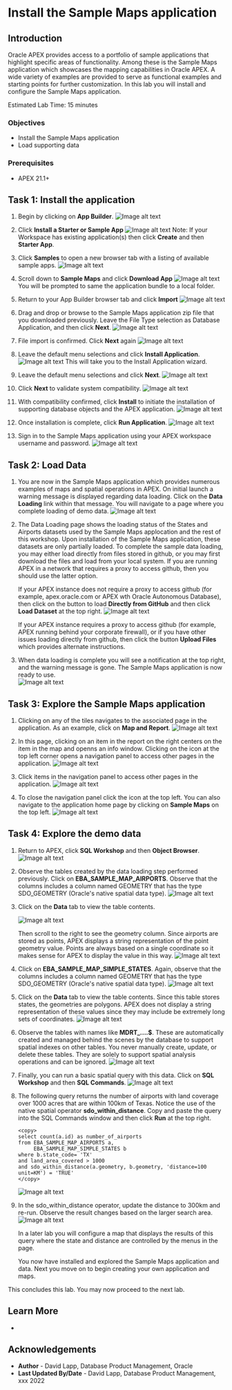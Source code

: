 # Install the Sample Maps application


## Introduction

Oracle APEX provides access to a portfolio of sample applications that highlight specific areas of functionality. Among these is the Sample Maps application which showcases the mapping capabilities in Oracle APEX. A wide variety of examples are provided to serve as functional examples and starting points for further customization. In this lab you will install and configure the Sample Maps application. 

Estimated Lab Time: 15 minutes

### Objectives

* Install the Sample Maps application
* Load supporting data

### Prerequisites

* APEX 21.1+


## Task 1: Install the application

1. Begin by clicking on **App Builder**.
![Image alt text](images/install-sample-maps-00.png)

2. Click **Install a Starter or Sample App**
![Image alt text](images/install-sample-maps-01.png)
Note: If your Workspace has existing application(s) then click **Create** and then **Starter App**.

3. Click **Samples** to open a new browser tab with a listing of available sample apps.
![Image alt text](images/install-sample-maps-02.png)

4. Scroll down to **Sample Maps** and click **Download App**
![Image alt text](images/install-sample-maps-03.png)
You will be prompted to same the application bundle to a local folder. 

5. Return to your App Builder browser tab and click **Import**
![Image alt text](images/install-sample-maps-04.png)

6. Drag and drop or browse to the Sample Maps application zip file that you downloaded previously.  Leave the File Type selection as Database Application, and then click **Next**.
![Image alt text](images/install-sample-maps-05.png)

7. File import is confirmed. Click **Next** again
![Image alt text](images/install-sample-maps-06.png)

8. Leave the default menu selections and click **Install Application**.
![Image alt text](images/install-sample-maps-07.png)
This will take you to the Install Application wizard.

9. Leave the default menu selections and click **Next**. 
![Image alt text](images/install-sample-maps-08.png)

10.  Click **Next** to validate system compatibility. 
![Image alt text](images/install-sample-maps-09.png)

11.  With compatibility confirmed, click **Install** to initiate the installation of supporting database objects and the APEX application. 
![Image alt text](images/install-sample-maps-10.png)

12.  Once installation is complete, click **Run Application**. 
![Image alt text](images/install-sample-maps-11.png)

13.  Sign in to the Sample Maps application using your APEX workspace username and password.
![Image alt text](images/install-sample-maps-12.png)

## Task 2: Load Data

1. You are now in the Sample Maps application which provides numerous examples of maps and spatial operations in APEX. On initial launch a warning message is displayed regarding data loading. Click on the **Data Loading** link within that message. You will navigate to a page where you complete loading of demo data.
![Image alt text](images/install-sample-maps-13.png)

2. The Data Loading page shows the loading status of the States and Airports datasets used by the Sample Maps applocation and the rest of this workshop. Upon installation of the Sample Maps application, these datasets are only partially loaded. To complete the sample data loading, you may either load directly from files stored in github, or you may first download the files and load from your local system. If you are running APEX in a network that requires a proxy to access github, then you should use the latter option.
   
   If your APEX instance does not require a proxy to access github (for example, apex.oracle.com or APEX wth Oracle Autonomous Database), then click on the button to load **Directly from GitHub** and then click **Load Dataset** at the top right.
![Image alt text](images/install-sample-maps-14.png)

   If your APEX instance requires a proxy to access github (for example, APEX running behind your corporate firewall), or if you have other issues loading directly from github, then click the button **Upload Files** which provides alternate instructions.

1.  When data loading is complete you will see a notification at the top right, and the warning message is gone. The Sample Maps application is now ready to use.  
![Image alt text](images/install-sample-maps-15.png)


## Task 3: Explore the Sample Maps application

1. Clicking on any of the tiles navigates to the associated page in the application. As an example, click on **Map and Report**.
   ![Image alt text](images/install-sample-maps-16.png)

2. In this page, clicking on an item in the report on the right centers on the item in the map and openns an info window. Clicking on the icon at the top left corner opens a navigation panel to access other pages in the application. 
   ![Image alt text](images/install-sample-maps-17.png)

3. Click items in the navigation panel to access other pages in the application. 
   ![Image alt text](images/install-sample-maps-18.png)


4. To close the navigation panel click the icon at the top left. You can also navigate to the application home page by clicking on **Sample Maps** on the top left.
   ![Image alt text](images/install-sample-maps-19.png)


## Task 4: Explore the demo data

1. Return to APEX, click **SQL Workshop** and then **Object Browser**.
   ![Image alt text](images/install-sample-maps-20.png)

2. Observe the tables created by the data loading step performed previously. Click on **EBA\_SAMPLE\_MAP\_AIRPORTS**. Observe that the columns includes a column named GEOMETRY that has the type SDO\_GEOMETRY (Oracle's native spatial data type).
   ![Image alt text](images/install-sample-maps-21.png)

3.  Click on the **Data** tab to view the table contents. 
   
       ![Image alt text](images/install-sample-maps-22.png)

       Then scroll to the right to see the geometry column. Since airports are stored as points, APEX displays a string representation of the point geometry value. Points are always based on a single coordinate so it makes sense for APEX to display the value in this way. 
       ![Image alt text](images/install-sample-maps-23.png)

4. Click on **EBA\_SAMPLE\_MAP\_SIMPLE_STATES**. Again, observe that the columns includes a column named GEOMETRY that has the type SDO\_GEOMETRY (Oracle's native spatial data type).
   ![Image alt text](images/install-sample-maps-24.png)

5. Click on the **Data** tab to view the table contents. Since this table stores states, the geometries are polygons. APEX does not display a string representation of these values since they may include be extremely long sets of coordinates.
   ![Image alt text](images/install-sample-maps-25.png)

6. Observe the tables with names like **MDRT_....$**. These are automatically created and managed behind the scenes by the database to support spatial indexes on other tables. You never manually create, update, or delete these tables. They are solely to support spatial analysis operations and can be ignored.
   ![Image alt text](images/install-sample-maps-26.png)

6. Finally, you can run a basic spatial query with this data.  Click on **SQL Workshop** and then  **SQL Commands**.
  ![Image alt text](images/install-sample-maps-27.png)

7. The following query returns the number of airports with land coverage over 1000 acres that are within 100km of Texas. Notice the use of the native spatial operator **sdo\_within\_distance**.  Copy and paste the query into the SQL Commands window and then click **Run** at the top right.

      ```
      <copy>
      select count(a.id) as number_of_airports
      from EBA_SAMPLE_MAP_AIRPORTS a, 
           EBA_SAMPLE_MAP_SIMPLE_STATES b
      where b.state_code= 'TX'
      and land_area_covered > 1000
      and sdo_within_distance(a.geometry, b.geometry, 'distance=100 unit=KM') = 'TRUE'
      </copy>
      ```

     ![Image alt text](images/install-sample-maps-28.png)

 8. In the sdo\_within\_distance operator, update the distance to 300km and re-run. Observe the result changes based on the larger search area.
     ![Image alt text](images/install-sample-maps-29.png)    

      In a later lab you will configure a map that displays the results of this query where the state and distance are controlled by the menus in the page.

      You now have installed and explored the Sample Maps application and data. Next you move on to begin creating your own application and maps.


This concludes this lab. You may now proceed to the next lab.

## Learn More
* 

## Acknowledgements
* **Author** - David Lapp, Database Product Management, Oracle
* **Last Updated By/Date**  - David Lapp, Database Product Management, xxx 2022


